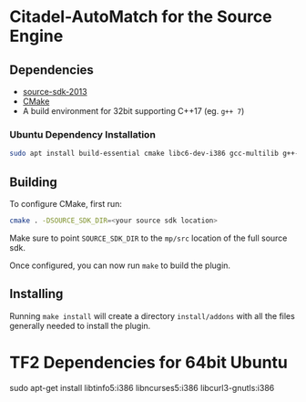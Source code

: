 # Citadel-AutoMatch for the Source Engine

## Dependencies

* [source-sdk-2013](https://github.com/ValveSoftware/source-sdk-2013)
* [CMake](https://cmake.org/)
* A build environment for 32bit supporting C++17 (eg. `g++ 7`)

### Ubuntu Dependency Installation

```bash
sudo apt install build-essential cmake libc6-dev-i386 gcc-multilib g++-7-multilib libcurl4-openssl-dev:i386
```

## Building

To configure CMake, first run:

```bash
cmake . -DSOURCE_SDK_DIR=<your source sdk location>
```

Make sure to point `SOURCE_SDK_DIR` to the `mp/src` location of the full source
sdk.

Once configured, you can now run `make` to build the plugin.

## Installing

Running `make install` will create a directory `install/addons` with all the
files generally needed to install the plugin.

# TF2 Dependencies for 64bit Ubuntu

sudo apt-get install libtinfo5:i386 libncurses5:i386 libcurl3-gnutls:i386
